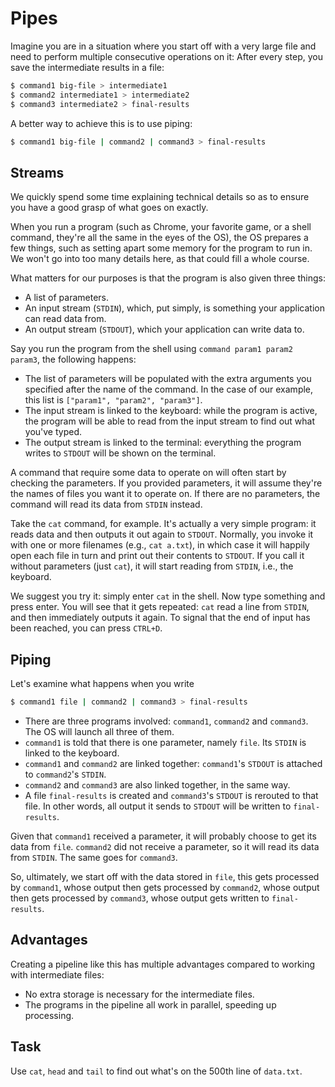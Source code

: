 # Pipes

Imagine you are in a situation where you start off with a very large file and need to perform multiple consecutive operations on it:
After every step, you save the intermediate results in a file:

```bash
$ command1 big-file > intermediate1
$ command2 intermediate1 > intermediate2
$ command3 intermediate2 > final-results
```

A better way to achieve this is to use piping:

```bash
$ command1 big-file | command2 | command3 > final-results
```

## Streams

We quickly spend some time explaining technical details so as to ensure you have a good grasp of what goes on exactly.

When you run a program (such as Chrome, your favorite game, or a shell command, they're all the same in the eyes of the OS), the OS prepares a few things,
such as setting apart some memory for the program to run in.
We won't go into too many details here, as that could fill a whole course.

What matters for our purposes is that the program is also given three things:

* A list of parameters.
* An input stream (`STDIN`), which, put simply, is something your application can read data from.
* An output stream (`STDOUT`), which your application can write data to.

Say you run the program from the shell using `command param1 param2 param3`, the following happens:

* The list of parameters will be populated with the extra arguments you specified after the name of the command.
  In the case of our example, this list is `["param1", "param2", "param3"]`.
* The input stream is linked to the keyboard: while the program is active, the program will be able to read from the input stream
  to find out what you've typed.
* The output stream is linked to the terminal: everything the program writes to `STDOUT` will be shown on the terminal.

A command that require some data to operate on will often start by checking the parameters.
If you provided parameters, it will assume they're the names of files you want it to operate on.
If there are no parameters, the command will read its data from `STDIN` instead.

Take the `cat` command, for example.
It's actually a very simple program: it reads data and then outputs it out again to `STDOUT`.
Normally, you invoke it with one or more filenames (e.g., `cat a.txt`), in which case it will happily open each file in turn and print out their contents to `STDOUT`.
If you call it without parameters (just `cat`), it will start reading from `STDIN`, i.e., the keyboard.

We suggest you try it: simply enter `cat` in the shell.
Now type something and press enter.
You will see that it gets repeated: `cat` read a line from `STDIN`, and then immediately outputs it again.
To signal that the end of input has been reached, you can press `CTRL+D`.

## Piping

Let's examine what happens when you write

```bash
$ command1 file | command2 | command3 > final-results
```

* There are three programs involved: `command1`, `command2` and `command3`.
  The OS will launch all three of them.
* `command1` is told that there is one parameter, namely `file`.
  Its `STDIN` is linked to the keyboard.
* `command1` and `command2` are linked together: `command1`'s `STDOUT` is attached to `command2`'s `STDIN`.
* `command2` and `command3` are also linked together, in the same way.
* A file `final-results` is created and `command3`'s `STDOUT` is rerouted to that file.
  In other words, all output it sends to `STDOUT` will be written to `final-results`.

Given that `command1` received a parameter, it will probably choose to get its data from `file`.
`command2` did not receive a parameter, so it will read its data from `STDIN`.
The same goes for `command3`.

So, ultimately, we start off with the data stored in `file`, this gets processed by `command1`,
whose output then gets processed by `command2`,
whose output then gets processed by `command3`,
whose output gets written to `final-results`.

## Advantages

Creating a pipeline like this has multiple advantages compared to working with intermediate files:

* No extra storage is necessary for the intermediate files.
* The programs in the pipeline all work in parallel, speeding up processing.

## Task

Use `cat`, `head` and `tail` to find out what's on the 500th line of `data.txt`.
